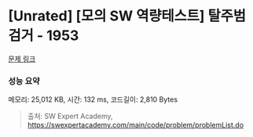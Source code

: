 # [Unrated] [모의 SW 역량테스트] 탈주범 검거 - 1953 

[문제 링크](https://swexpertacademy.com/main/code/problem/problemDetail.do?contestProbId=AV5PpLlKAQ4DFAUq) 

### 성능 요약

메모리: 25,012 KB, 시간: 132 ms, 코드길이: 2,810 Bytes



> 출처: SW Expert Academy, https://swexpertacademy.com/main/code/problem/problemList.do